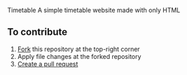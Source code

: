 Timetable
A simple timetable website made with only HTML

## To contribute

1. <a href="https://docs.github.com/en/github/getting-started-with-github/fork-a-repo#fork-an-example-repository">Fork</a> this repository at the top-right corner
2. Apply file changes at the forked repository
3. <a href="https://docs.github.com/en/github/collaborating-with-issues-and-pull-requests/creating-a-pull-request-from-a-fork">Create a pull request</a>
